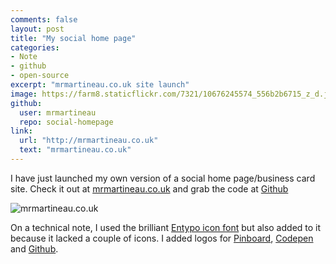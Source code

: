 ```yaml
---
comments: false
layout: post
title: "My social home page"
categories:
- Note
- github
- open-source
excerpt: "mrmartineau.co.uk site launch"
image: https://farm8.staticflickr.com/7321/10676245574_556b2b6715_z_d.jpg
github:
  user: mrmartineau
  repo: social-homepage
link:
  url: "http://mrmartineau.co.uk"
  text: "mrmartineau.co.uk"
---
```


I have just launched my own version of a social home page/business card site. Check it out at [mrmartineau.co.uk](http://mrmartineau.co.uk) and grab the code at [Github](https://github.com/mrmartineau/social-homepage)

![mrmartineau.co.uk](/img/posts/dist/236.png)

On a technical note, I used the brilliant [Entypo icon font](http://entypo.com/) but also added to it because it lacked a couple of icons. I added logos for [Pinboard](https://pinboard.in/u:mrmartineau), [Codepen](http://codepen.io/mrmartineau) and [Github](http://github.com/MrMartineau).
